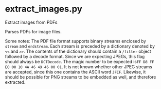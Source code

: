 # extract_images.py
Extract images from PDFs

Parses PDFs for image files. 

Some notes:
The PDF file format supports binary streams enclosed by `stream` and `endstream`. 
Each stream is preceded by a dictionary denoted by `<<` and `>>`. 
The contents of the dictionary should contain a `/filter` object followed by a decode format. 
Since we are expecting JPEGs, this flag should always be `DCTDecode`.
The magic number to be expected is`FF D8 FF E0 00 10 4A 46 49 46 00 01`. 
It is not known whether other JPEG streams are accepted, since this one contains the ASCII word `JFIF`. 
Likewise, it should be possible for PNG streams to be embedded as well, and therefore extracted. 
